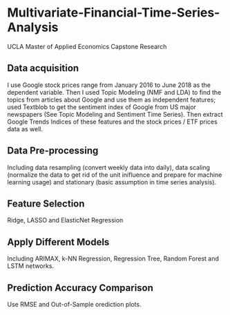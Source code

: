 # Multivariate-Financial-Time-Series-Analysis

UCLA Master of Applied Economics Capstone Research

## Data acquisition

I use Google stock prices range from January 2016 to June 2018 as the dependent variable. Then I used Topic Modeling (NMF and LDA) to find the topics from articles about Google and use them as independent features; used Textblob to get the sentiment index of Google from US major newspapers (See Topic Modeling and Sentiment Time Series). Then extract Google Trends Indices of these features and the stock prices / ETF prices data as well.

## Data Pre-processing

Including data resampling (convert weekly data into daily), data scaling (normalize the data to get rid of the unit inifluence and prepare for machine learning usage) and stationary (basic assumption in time series analysis).

## Feature Selection

Ridge, LASSO and ElasticNet Regression

## Apply Different Models

Including ARIMAX, k-NN Regression, Regression Tree, Random Forest and LSTM networks.

## Prediction Accuracy Comparison
Use RMSE and Out-of-Sample orediction plots.

